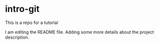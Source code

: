 # intro-git
This is a repo for a tutorial

I am editing the README file. Adding some more details about the project description.
